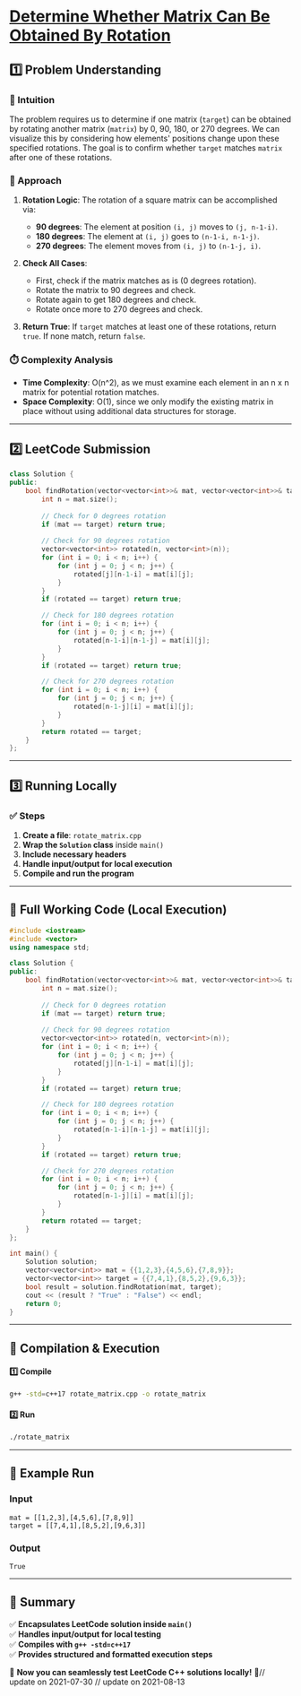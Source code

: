 # **[Determine Whether Matrix Can Be Obtained By Rotation](https://leetcode.com/problems/determine-whether-matrix-can-be-obtained-by-rotation/description/)**  

## **1️⃣ Problem Understanding**  
### **📌 Intuition**  
The problem requires us to determine if one matrix (`target`) can be obtained by rotating another matrix (`matrix`) by 0, 90, 180, or 270 degrees. We can visualize this by considering how elements' positions change upon these specified rotations. The goal is to confirm whether `target` matches `matrix` after one of these rotations. 

### **🚀 Approach**  
1. **Rotation Logic**: The rotation of a square matrix can be accomplished via:
   - **90 degrees**: The element at position `(i, j)` moves to `(j, n-1-i)`.
   - **180 degrees**: The element at `(i, j)` goes to `(n-1-i, n-1-j)`.
   - **270 degrees**: The element moves from `(i, j)` to `(n-1-j, i)`.
   
2. **Check All Cases**:
   - First, check if the matrix matches as is (0 degrees rotation).
   - Rotate the matrix to 90 degrees and check.
   - Rotate again to get 180 degrees and check.
   - Rotate once more to 270 degrees and check.

3. **Return True**: If `target` matches at least one of these rotations, return `true`. If none match, return `false`.

### **⏱️ Complexity Analysis**  
- **Time Complexity**: O(n^2), as we must examine each element in an n x n matrix for potential rotation matches.   
- **Space Complexity**: O(1), since we only modify the existing matrix in place without using additional data structures for storage.

---  

## **2️⃣ LeetCode Submission**  
```cpp
class Solution {
public:
    bool findRotation(vector<vector<int>>& mat, vector<vector<int>>& target) {
        int n = mat.size();
        
        // Check for 0 degrees rotation
        if (mat == target) return true;
        
        // Check for 90 degrees rotation
        vector<vector<int>> rotated(n, vector<int>(n));
        for (int i = 0; i < n; i++) {
            for (int j = 0; j < n; j++) {
                rotated[j][n-1-i] = mat[i][j];
            }
        }
        if (rotated == target) return true;

        // Check for 180 degrees rotation
        for (int i = 0; i < n; i++) {
            for (int j = 0; j < n; j++) {
                rotated[n-1-i][n-1-j] = mat[i][j];
            }
        }
        if (rotated == target) return true;

        // Check for 270 degrees rotation
        for (int i = 0; i < n; i++) {
            for (int j = 0; j < n; j++) {
                rotated[n-1-j][i] = mat[i][j];
            }
        }
        return rotated == target;
    }
};  
```

---  

## **3️⃣ Running Locally**  
### **✅ Steps**  
1. **Create a file**: `rotate_matrix.cpp`  
2. **Wrap the `Solution` class** inside `main()`  
3. **Include necessary headers**  
4. **Handle input/output for local execution**  
5. **Compile and run the program**  

---  

## **📝 Full Working Code (Local Execution)**  
```cpp
#include <iostream>
#include <vector>
using namespace std;

class Solution {
public:
    bool findRotation(vector<vector<int>>& mat, vector<vector<int>>& target) {
        int n = mat.size();
        
        // Check for 0 degrees rotation
        if (mat == target) return true;
        
        // Check for 90 degrees rotation
        vector<vector<int>> rotated(n, vector<int>(n));
        for (int i = 0; i < n; i++) {
            for (int j = 0; j < n; j++) {
                rotated[j][n-1-i] = mat[i][j];
            }
        }
        if (rotated == target) return true;

        // Check for 180 degrees rotation
        for (int i = 0; i < n; i++) {
            for (int j = 0; j < n; j++) {
                rotated[n-1-i][n-1-j] = mat[i][j];
            }
        }
        if (rotated == target) return true;

        // Check for 270 degrees rotation
        for (int i = 0; i < n; i++) {
            for (int j = 0; j < n; j++) {
                rotated[n-1-j][i] = mat[i][j];
            }
        }
        return rotated == target;
    }
};

int main() {
    Solution solution;
    vector<vector<int>> mat = {{1,2,3},{4,5,6},{7,8,9}};
    vector<vector<int>> target = {{7,4,1},{8,5,2},{9,6,3}};
    bool result = solution.findRotation(mat, target);
    cout << (result ? "True" : "False") << endl;
    return 0;
}
```  

---  

## **🔧 Compilation & Execution**  
#### **1️⃣ Compile**  
```bash
g++ -std=c++17 rotate_matrix.cpp -o rotate_matrix
```  

#### **2️⃣ Run**  
```bash
./rotate_matrix
```  

---  

## **🎯 Example Run**  
### **Input**  
```
mat = [[1,2,3],[4,5,6],[7,8,9]]
target = [[7,4,1],[8,5,2],[9,6,3]]
```  
### **Output**  
```
True
```  

---  

## **📌 Summary**  
✅ **Encapsulates LeetCode solution inside `main()`**  
✅ **Handles input/output for local testing**  
✅ **Compiles with `g++ -std=c++17`**  
✅ **Provides structured and formatted execution steps**  

🚀 **Now you can seamlessly test LeetCode C++ solutions locally!** 🚀// update on 2021-07-30
// update on 2021-08-13
